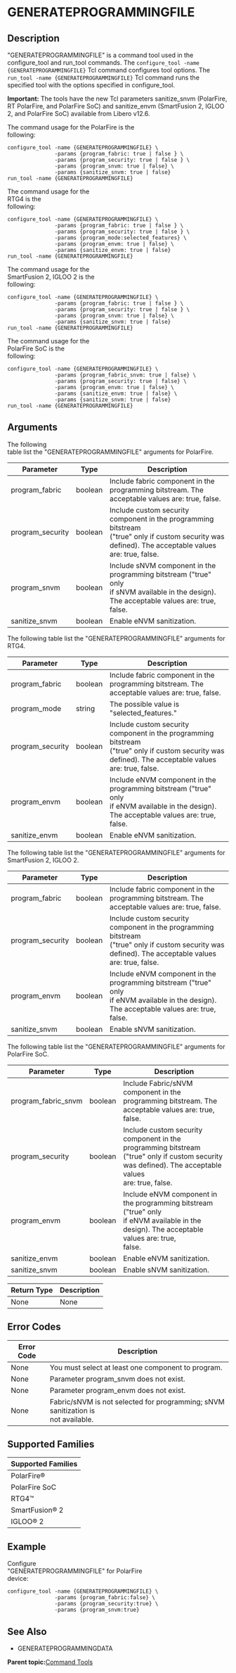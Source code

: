 # GENERATEPROGRAMMINGFILE

## Description

"GENERATEPROGRAMMINGFILE" is a command tool used in the<br /> configure\_tool and run\_tool commands. The `configure_tool -name {GENERATEPROGRAMMINGFILE}` Tcl command configures tool options. The<br /> `run_tool -name {GENERATEPROGRAMMINGFILE}` Tcl command runs the<br /> specified tool with the options specified in configure\_tool.

**Important:** The tools have the new Tcl parameters sanitize\_snvm \(PolarFire, RT PolarFire, and PolarFire SoC\) and sanitize\_envm \(SmartFusion 2, IGLOO 2, and PolarFire SoC\) available from Libero v12.6.

The command usage for the PolarFire is the<br /> following:

```
configure_tool -name {GENERATEPROGRAMMINGFILE} \
               -params {program_fabric: true | false } \
               -params {program_security: true | false } \
               -params {program_snvm: true | false} \
               -params {sanitize_snvm: true | false}
run_tool -name {GENERATEPROGRAMMINGFILE}
```

The command usage for the<br /> RTG4 is the<br /> following:

```
configure_tool -name {GENERATEPROGRAMMINGFILE} \
               -params {program_fabric: true | false } \
               -params {program_security: true | false } \
               -params {program_mode:selected_features} \
               -params {program_envm: true | false} \
               -params {sanitize_envm: true | false} 
run_tool -name {GENERATEPROGRAMMINGFILE}
```

The command usage for the<br /> SmartFusion 2, IGLOO 2 is the<br /> following:

```
configure_tool -name {GENERATEPROGRAMMINGFILE} \
               -params {program_fabric: true | false } \
               -params {program_security: true | false } \
               -params {program_snvm: true | false} \
               -params {sanitize_snvm: true | false} 
run_tool -name {GENERATEPROGRAMMINGFILE}
```

The command usage for the<br /> PolarFire SoC is the<br /> following:

```
configure_tool -name {GENERATEPROGRAMMINGFILE} \
               -params {program_fabric_snvm: true | false} \
               -params {program_security: true | false} \
               -params {program_envm: true | false} \
               -params {sanitize_envm: true | false} \
               -params {sanitize_snvm: true | false}
run_tool -name {GENERATEPROGRAMMINGFILE}
```

## Arguments

The following<br /> table list the "GENERATEPROGRAMMINGFILE" arguments for PolarFire.

|Parameter|Type|Description|
|---------|----|-----------|
|program\_fabric|boolean|Include fabric component in the programming bitstream. The<br /> acceptable values are: true, false.|
|program\_security|boolean|Include custom security component in the programming bitstream<br /> \("true" only if custom security was defined\). The acceptable values<br /> are: true, false.|
|program\_snvm|boolean|Include sNVM component in the programming bitstream \("true" only<br /> if sNVM available in the design\). The acceptable values are: true,<br /> false.|
|sanitize\_snvm|boolean|Enable eNVM sanitization.|

The following table list the "GENERATEPROGRAMMINGFILE" arguments for<br /> RTG4.

|Parameter|Type|Description|
|---------|----|-----------|
|program\_fabric|boolean|Include fabric component in the programming bitstream. The<br /> acceptable values are: true, false.|
|program\_mode|string|The possible value is "selected\_features."|
|program\_security|boolean|Include custom security component in the programming bitstream<br /> \("true" only if custom security was defined\). The acceptable values<br /> are: true, false.|
|program\_envm|boolean|Include eNVM component in the programming bitstream \("true" only<br /> if eNVM available in the design\). The acceptable values are: true,<br /> false.|
|sanitize\_envm|boolean|Enable eNVM sanitization.|

The following table list the "GENERATEPROGRAMMINGFILE" arguments for SmartFusion 2, IGLOO 2.

|Parameter|Type|Description|
|---------|----|-----------|
|program\_fabric|boolean|Include fabric component in the programming bitstream. The<br /> acceptable values are: true, false.|
|program\_security|boolean|Include custom security component in the programming bitstream<br /> \("true" only if custom security was defined\). The acceptable values<br /> are: true, false.|
|program\_envm|boolean|Include eNVM component in the programming bitstream \("true" only<br /> if eNVM available in the design\). The acceptable values are: true,<br /> false.|
|sanitize\_snvm|boolean|Enable sNVM sanitization.|

The following table list the "GENERATEPROGRAMMINGFILE" arguments for<br /> PolarFire SoC.

|Parameter|Type|Description|
|---------|----|-----------|
|program\_fabric\_snvm|boolean|Include Fabric/sNVM component in the programming bitstream. The<br /> acceptable values are: true, false.|
|program\_security|boolean|Include custom security component in the programming bitstream<br /> \("true" only if custom security was defined\). The acceptable values<br /> are: true, false.|
|program\_envm|boolean|Include eNVM component in the programming bitstream \("true" only<br /> if eNVM available in the design\). The acceptable values are: true,<br /> false.|
|sanitize\_envm|boolean|Enable eNVM sanitization.|
|sanitize\_snvm|boolean|Enable sNVM sanitization.|

|Return Type|Description|
|-----------|-----------|
|None|None|

## Error Codes

|Error Code|Description|
|----------|-----------|
|None|You must select at least one component to program.|
|None|Parameter program\_snvm does not exist.|
|None|Parameter program\_envm does not exist.|
|None|Fabric/sNVM is not selected for programming; sNVM sanitization is<br /> not available.|

## Supported Families

|Supported Families|
|------------------|
|PolarFire®|
|PolarFire SoC|
|RTG4™|
|SmartFusion® 2|
|IGLOO® 2|

## Example

Configure<br /> "GENERATEPROGRAMMINGFILE" for PolarFire<br /> device:

```
configure_tool -name {GENERATEPROGRAMMINGFILE} \
               -params {program_fabric:false} \
               -params {program_security:true} \
               -params {program_snvm:true} 
```

## See Also

-   GENERATEPROGRAMMINGDATA

**Parent topic:**[Command Tools](GUID-57EC11A5-2069-4086-ADFB-D63113B3E275.md)

